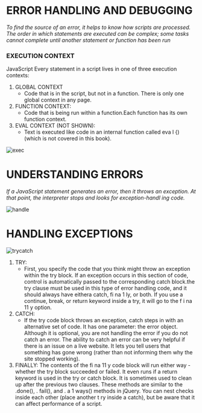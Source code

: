 # ERROR HANDLING AND DEBUGGING

*To find the source of an error, it helps to know how scripts are processed.
The order in which statements are executed can be complex; some tasks
cannot complete until another statement or function has been run*

### EXECUTION CONTEXT
JavaScript
Every statement in a script lives in one of three
execution contexts:
1. GLOBAL CONTEXT
    * Code that is in the script, but not in a function. There is only one global context in any page.
2. FUNCTION CONTEXT:
    * Code that is being run within a function.Each function has its own function context.
3. EVAL CONTEXT (NOT SHOWN): 
    * Text is executed like code in an internal function called eva l {) (which is not covered in this book). 

![exec](https://i.stack.imgur.com/eA9kM.png)


# UNDERSTANDING ERRORS 

*If a JavaScript statement generates an error, then it throws an exception.
At that point, the interpreter stops and looks for exception-handl ing code.*

![handle](https://www.onlinetutorialspoint.com/wp-content/uploads/2015/04/Exception-Flow.png)


# HANDLING EXCEPTIONS

![trycatch](https://i.ytimg.com/vi/GYWUr7xlK-w/maxresdefault.jpg)

1. TRY:
    * First, you specify the code that you think might throw an exception within the try block. If an exception occurs in this section of code, control is automatically passed to the corresponding catch block.the try clause must be used in this type of error handling code, and it should always have eithera catch, fi na 1 ly, or both. If you use a continue, break, or return keyword inside a try, it will go to the f i na 11 y option.
2. CATCH:
    * If the try code block throws an
    exception, catch steps in with an
    alternative set of code.
    It has one parameter: the error
    object. Although it is optional,
    you are not handling the error if
    you do not catch an error.
    The ability to catch an error can
    be very helpful if there is an issue
    on a live website.
    It lets you tell users that
    something has gone wrong
    (rather than not informing them
    why the site stopped working). 
3. FINALLY:
    The contents of the fi na 11 y
    code block will run either
    way - whether the try block
    succeeded or failed.
    It even runs if a return keyword
    is used in the try or catch block.
    It is sometimes used to clean up
    after the previous two clauses.
    These methods are similar
    to the .done(), . fail(), and
    . a 1 ways() methods in jQuery.
    You can nest checks inside each
    other (place another t ry inside a
    catch), but be aware that it can
    affect performance of a script. 